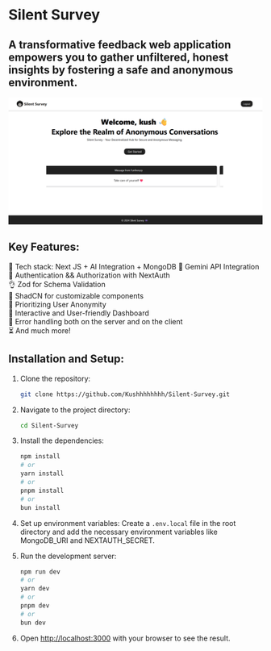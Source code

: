 # Silent Survey 

## A transformative feedback web application empowers you to gather unfiltered, honest insights by fostering a safe and anonymous environment.

![alt text](<Silent Survey.png>)

## Key Features:

🌟 Tech stack: Next JS + AI Integration + MongoDB 
🔮 Gemini API Integration
🎃 Authentication && Authorization with NextAuth  
👌 Zod for Schema Validation  
🤖 ShadCN for customizable components  
👾 Prioritizing User Anonymity  
🚀 Interactive and User-friendly Dashboard  
🐞 Error handling both on the server and on the client  
⏳ And much more!  

## Installation and Setup:

1. Clone the repository:
    ```bash
    git clone https://github.com/Kushhhhhhhh/Silent-Survey.git
    ```

2. Navigate to the project directory:
    ```bash
    cd Silent-Survey
    ```

3. Install the dependencies:
    ```bash
    npm install
    # or
    yarn install
    # or
    pnpm install
    # or
    bun install
    ```

4. Set up environment variables:
    Create a `.env.local` file in the root directory and add the necessary environment variables like MongoDB_URI and NEXTAUTH_SECRET.

5. Run the development server:
    ```bash
    npm run dev
    # or
    yarn dev
    # or
    pnpm dev
    # or
    bun dev
    ```

6. Open [http://localhost:3000](http://localhost:3000) with your browser to see the result.